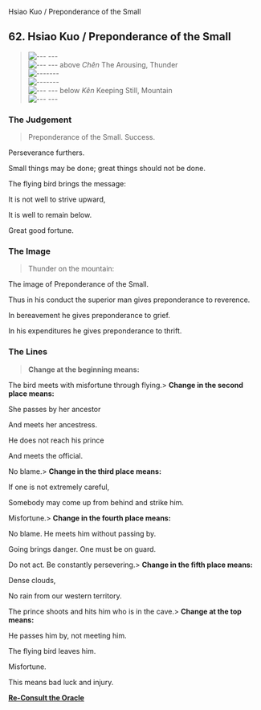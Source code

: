 Hsiao Kuo / Preponderance of the Small
## 62. Hsiao Kuo / Preponderance of the Small
> ![--- ---](../images/yinU.gif)   
> ![--- ---](../images/yinU.gif) above _Chên_ The Arousing, Thunder  
> ![-------](../images/yangU.gif)   
> ![-------](../images/yangU.gif)   
> ![--- ---](../images/yinU.gif) below _Kên_ Keeping Still, Mountain  
> ![--- ---](../images/yinU.gif)
### The Judgement
> Preponderance of the Small. Success.  
>  Perseverance furthers.  
>  Small things may be done; great things should not be done.  
>  The flying bird brings the message:  
>  It is not well to strive upward,  
>  It is well to remain below.  
>  Great good fortune.
### The Image
> Thunder on the mountain:  
>  The image of Preponderance of the Small.  
>  Thus in his conduct the superior man gives preponderance to reverence.  
>  In bereavement he gives preponderance to grief.  
>  In his expenditures he gives preponderance to thrift.
### The Lines
> **Change at the beginning means:**  
>  The bird meets with misfortune through flying.> **Change in the second place means:**  
>  She passes by her ancestor  
>  And meets her ancestress.  
>  He does not reach his prince  
>  And meets the official.  
>  No blame.> **Change in the third place means:**  
>  If one is not extremely careful,  
>  Somebody may come up from behind and strike him.  
>  Misfortune.> **Change in the fourth place means:**  
>  No blame. He meets him without passing by.  
>  Going brings danger. One must be on guard.  
>  Do not act. Be constantly persevering.> **Change in the fifth place means:**  
>  Dense clouds,  
>  No rain from our western territory.  
>  The prince shoots and hits him who is in the cave.> **Change at the top means:**  
>  He passes him by, not meeting him.  
>  The flying bird leaves him.  
>  Misfortune.  
>  This means bad luck and injury.

**[Re-Consult the Oracle](../index.html)**

